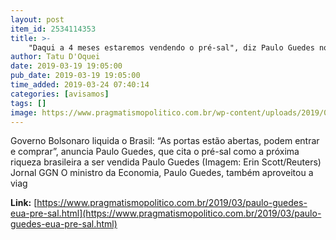 ```yaml
---
layout: post
item_id: 2534114353
title: >-
    "Daqui a 4 meses estaremos vendendo o pré-sal", diz Paulo Guedes nos EUA
author: Tatu D'Oquei
date: 2019-03-19 19:05:00
pub_date: 2019-03-19 19:05:00
time_added: 2019-03-24 07:40:14
categories: [avisamos]
tags: []
image: https://www.pragmatismopolitico.com.br/wp-content/uploads/2019/03/paulo-guedes.jpg
---
```


Governo Bolsonaro liquida o Brasil: “As portas estão abertas, podem entrar e comprar”, anuncia Paulo Guedes, que cita o pré-sal como a próxima riqueza brasileira a ser vendida Paulo Guedes (Imagem: Erin Scott/Reuters) Jornal GGN O ministro da Economia, Paulo Guedes, também aproveitou a viag

**Link:** [https://www.pragmatismopolitico.com.br/2019/03/paulo-guedes-eua-pre-sal.html](https://www.pragmatismopolitico.com.br/2019/03/paulo-guedes-eua-pre-sal.html)

